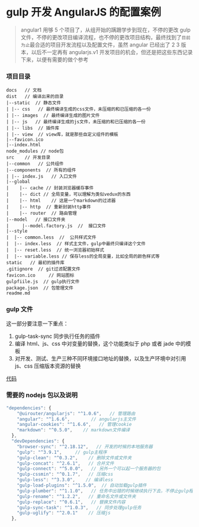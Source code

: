 <!-- Date: 2017-03-12 19:26 -->

# gulp 开发 AngularJS 的配置案例

> angular1 用够 5 个项目了，从组开始的蹒跚学步到现在，不停的更改 gulp 文件，不停的更改项目编译流程，也不停的更改项目结构，最终找到了`目前为止`最合适的项目开发流程以及配置文件，虽然 angular 已经出了 2 3 版本，以后不一定再有 angularjs.v1 开发项目的机会，但还是把这些东西记录下来，以便有需要的做个参考

### 项目目录

```
docs   // 文档
dist   // 编译出来的目录
|--static  // 静态文件
| |-- css   // 最终编译生成的css文件，未压缩的和已压缩的各一份
| |-- images  // 最终编译生成的图片文件
| |-- js   // 最终编译生成的js文件，未压缩的和已压缩的各一份
| |-- libs  // 插件库
| |-- view  // view库，就是那些自定义组件的模板
|--favicon.ico
|--index.html
node_modules // node包
src    // 开发目录
|--common   // 公共组件
|--components  // 所有的组件
| |-- index.js   // 入口文件
|--global
|    |-- cache // 封装浏览器缓存事件
|    |-- dict // 全局变量，可以理解为类似vedux的东西
|    |-- html    // 这是一个markdown的过滤器
|    |-- http  // 重新封装http事件
|    |-- router  // 路由管理
|--model   // 接口文件夹
|     |--model.factory.js  //  接口文件
|--style
|  |-- common.less  //  公共样式文件
|  |-- index.less  // 样式主文件，gulp中最终只编译这个文件
|  |-- reset.less  // 统一浏览器初始样式
|  |-- variable.less // 保存less的全局变量，比如全局的颜色样式等
static   // 最初的插件库
.gitignore  // git过滤配置文件
favicon.ico     // 网站图标
gulpfiile.js  // gulp执行文件
package.json  // 包管理文件
readme.md
```

### gulp 文件

这一部分要注意一下重点：

1.  gulp-task-sync 同步执行任务的插件
2.  编译 html、js、css 中对变量的替换，这个功能类似于 php 或者 jade 中的模板
3.  对开发、测试、生产三种不同环境接口地址的替换，以及生产环境中对引用 js、css 压缩版本资源的替换

[代码](./gulpFile.js)

### 需要的 nodejs 包以及说明

```js
"dependencies": {
    "@uirouter/angularjs": "^1.0.6",   // 管理路由
    "angular": "^1.6.6",        // angularjs主文件
    "angular-cookies": "^1.6.6",   // 管理cookie
    "markdown": "^0.5.0",    // markdown文件编译
  },
  "devDependencies": {
    "browser-sync": "^2.18.12",   // 开发的时候的本地服务器
    "gulp": "^3.9.1",     // gulp主程序
    "gulp-clean": "^0.3.2",    // 删除文件或文件夹
    "gulp-concat": "^2.6.1",   // 合并文件
    "gulp-connect": "^5.0.0",   // 另外一个可以起一个服务器的包
    "gulp-cssmin": "^0.1.7",   // 压缩css
    "gulp-less": "^3.3.0",    // 编译less
    "gulp-load-plugins": "^1.5.0",  // 自动加载gulp插件
    "gulp-plumber": "^1.1.0",   // 任务中出错的时候继续执行下去，不停止gulp程序
    "gulp-rename": "^1.2.2",   // 重命名文件或文件夹
    "gulp-replace": "^0.6.1",   // 替换文件内容
    "gulp-sync-task": "^1.0.3",   // 同步处理gulp任务
    "gulp-uglify": "^2.0.1"    // 压缩js
  },
```
